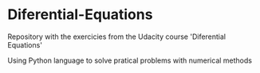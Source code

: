 # Diferential-Equations

Repository with the exercicies from the Udacity course 'Diferential Equations'

Using Python language to solve pratical problems with numerical methods
